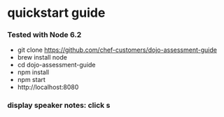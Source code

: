 # quickstart guide

### Tested with Node 6.2

- git clone https://github.com/chef-customers/dojo-assessment-guide
- brew install node
- cd dojo-assessment-guide
- npm install
- npm start 
- http://localhost:8080

### display speaker notes: click s

